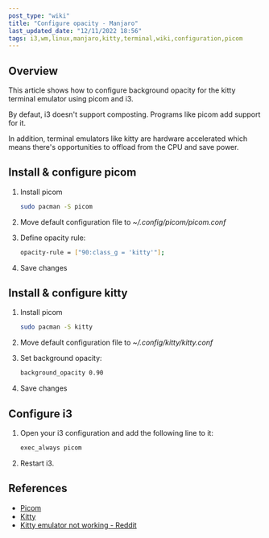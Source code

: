```yaml
---
post_type: "wiki" 
title: "Configure opacity - Manjaro"
last_updated_date: "12/11/2022 18:56"
tags: i3,wm,linux,manjaro,kitty,terminal,wiki,configuration,picom
---
```


## Overview

This article shows how to configure background opacity for the kitty terminal emulator using picom and i3. 

By defaut, i3 doesn't support composting. Programs like picom add support for it. 

In addition, terminal emulators like kitty are hardware accelerated which means there's opportunities to offload from the CPU and save power.  

## Install & configure picom

1. Install picom

    ```bash
    sudo pacman -S picom
    ```

1. Move default configuration file to *~/.config/picom/picom.conf*
1. Define opacity rule: 

    ```bash
    opacity-rule = ["90:class_g = 'kitty'"];
    ```

1. Save changes

## Install & configure kitty

1. Install picom

    ```bash
    sudo pacman -S kitty
    ```

1. Move default configuration file to *~/.config/kitty/kitty.conf*
1. Set background opacity: 

    ```bash
    background_opacity 0.90
    ```

1. Save changes

## Configure i3

1. Open your i3 configuration and add the following line to it:

    ```bash
    exec_always picom
    ```

1. Restart i3.

## References

- [Picom](https://wiki.archlinux.org/title/Picom#Opacity)
- [Kitty](https://wiki.archlinux.org/title/Kitty)
- [Kitty emulator not working - Reddit](https://www.reddit.com/r/i3wm/comments/g62qy0/kitty_terminal_emulator_transparency_not_working/)